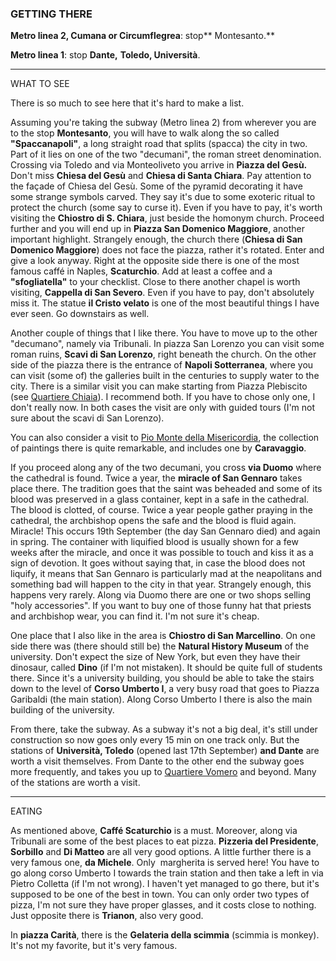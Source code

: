 ### GETTING THERE


**Metro linea 2, Cumana or Circumflegrea**: stop** Montesanto.** 

**Metro linea 1**: stop **Dante,** **Toledo, Università**.


------------------------------------------------------------------------

WHAT TO SEE


There is so much to see here that it's hard to make a list.

Assuming you're taking the subway (Metro linea 2) from wherever you are
to the stop **Montesanto**, you will have to walk along the so called
**"Spaccanapoli"**, a long straight road that splits (spacca) the city
in two. Part of it lies on one of the two "decumani", the roman street
denomination. Crossing via Toledo and via Monteoliveto you arrive in
**Piazza del Gesù.** Don't miss **Chiesa del Gesù** and **Chiesa di
Santa Chiara**. Pay attention to the façade of Chiesa del Gesù. Some of
the pyramid decorating it have some strange symbols carved. They say
it's due to some exoteric ritual to protect the church (some say to
curse it). Even if you have to pay, it's worth visiting the **Chiostro
di S. Chiara**, just beside the homonym church. Proceed further and you
will end up in **Piazza San Domenico Maggiore**, another important
highlight. Strangely enough, the church there (**Chiesa di San Domenico
Maggiore**) does not face the piazza, rather it's rotated. Enter and
give a look anyway. Right at the opposite side there is one of the most
famous caffé in Naples, **Scaturchio**. Add at least a coffee and a
**"sfogliatella"** to your checklist. Close to there another chapel is
worth visiting, **Cappella di San Severo**. Even if you have to pay,
don't absolutely miss it. The statue **il Cristo velato** is one of the
most beautiful things I have ever seen. Go downstairs as well.


Another couple of things that I like there. You have to move up to the
other "decumano", namely via Tribunali. In piazza San Lorenzo you can
visit some roman ruins, **Scavi di San Lorenzo**, right beneath the
church. On the other side of the piazza there is the entrance of
**Napoli Sotterranea**, where you can visit (some of) the galleries
built in the centuries to supply water to the city. There is a similar
visit you can make starting from Piazza Plebiscito (see [Quartiere
Chiaia]()).
I recommend both. If you have to chose only one, I don't really now. In
both cases the visit are only with guided tours (I'm not sure about the
scavi di San Lorenzo).

You can also consider a visit to [Pio Monte della
Misericordia](http://goo.gl/maps/gl33U), the collection of paintings
there is quite remarkable, and includes one by **Caravaggio**.


If you proceed along any of the two decumani, you cross **via Duomo**
where the cathedral is found. Twice a year, the **miracle of San
Gennaro** takes place there. The tradition goes that the saint was
beheaded and some of its blood was preserved in a glass container, kept
in a safe in the cathedral. The blood is clotted, of course. Twice a
year people gather praying in the cathedral, the archbishop opens the
safe and the blood is fluid again. Miracle! This occurs 19th September
(the day San Gennaro died) and again in spring. The container with
liquified blood is usually shown for a few weeks after the miracle, and
once it was possible to touch and kiss it as a sign of devotion. It goes
without saying that, in case the blood does not liquify, it means that
San Gennaro is particularly mad at the neapolitans and something bad
will happen to the city in that year. Strangely enough, this happens
very rarely. Along via Duomo there are one or two shops selling "holy
accessories". If you want to buy one of those funny hat that priests and
archbishop wear, you can find it. I'm not sure it's cheap.


One place that I also like in the area is **Chiostro di San
Marcellino**. On one side there was (there should still be) the
**Natural History Museum** of the university. Don't expect the size of
New York, but even they have their dinosaur, called **Dino** (if I'm not
mistaken). It should be quite full of students there. Since it's a
university building, you should be able to take the stairs down to the
level of **Corso Umberto I**, a very busy road that goes to Piazza
Garibaldi (the main station). Along Corso Umberto I there is also the
main building of the university.


From there, take the subway. As a subway it's not a big deal, it's still
under construction so now goes only every 15 min on one track only. But
the stations of **Università, Toledo** (opened last 17th September)
**and Dante** are worth a visit themselves. From Dante to the other end
the subway goes more frequently, and takes you up to [Quartiere
Vomero]() and beyond. Many of the stations are worth a visit.

------------------------------------------------------------------------

EATING

As mentioned above, **Caffé Scaturchio** is a must. Moreover, along via
Tribunali are some of the best places to eat pizza. **Pizzeria del
Presidente**, **Sorbillo** and **Di Matteo** are all very good options.
A little further there is a very famous one, **da Michele**. Only
 margherita is served here! You have to go along corso Umberto I towards
the train station and then take a left in via Pietro Colletta (if I'm
not wrong). I haven't yet managed to go there, but it's supposed to be
one of the best in town. You can only order two types of pizza, I'm not
sure they have proper glasses, and it costs close to nothing. Just
opposite there is **Trianon**, also very good.


In **piazza Carità**, there is the **Gelateria della scimmia** (scimmia
is monkey). It's not my favorite, but it's very famous.
